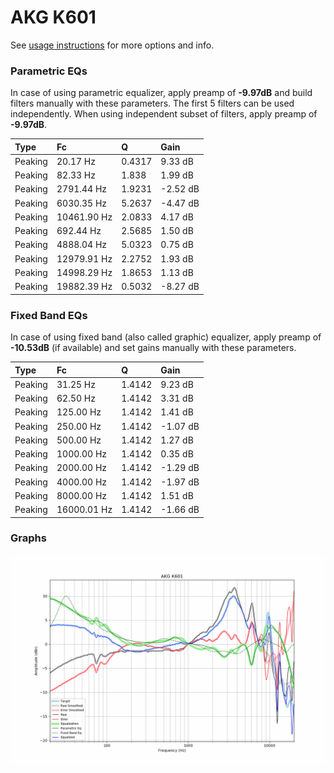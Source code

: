 # AKG K601
See [usage instructions](https://github.com/jaakkopasanen/AutoEq#usage) for more options and info.

### Parametric EQs
In case of using parametric equalizer, apply preamp of **-9.97dB** and build filters manually
with these parameters. The first 5 filters can be used independently.
When using independent subset of filters, apply preamp of **-9.97dB**.

| Type    | Fc          |      Q | Gain     |
|:--------|:------------|:-------|:---------|
| Peaking | 20.17 Hz    | 0.4317 | 9.33 dB  |
| Peaking | 82.33 Hz    | 1.838  | 1.99 dB  |
| Peaking | 2791.44 Hz  | 1.9231 | -2.52 dB |
| Peaking | 6030.35 Hz  | 5.2637 | -4.47 dB |
| Peaking | 10461.90 Hz | 2.0833 | 4.17 dB  |
| Peaking | 692.44 Hz   | 2.5685 | 1.50 dB  |
| Peaking | 4888.04 Hz  | 5.0323 | 0.75 dB  |
| Peaking | 12979.91 Hz | 2.2752 | 1.93 dB  |
| Peaking | 14998.29 Hz | 1.8653 | 1.13 dB  |
| Peaking | 19882.39 Hz | 0.5032 | -8.27 dB |

### Fixed Band EQs
In case of using fixed band (also called graphic) equalizer, apply preamp of **-10.53dB**
(if available) and set gains manually with these parameters.

| Type    | Fc          |      Q | Gain     |
|:--------|:------------|:-------|:---------|
| Peaking | 31.25 Hz    | 1.4142 | 9.23 dB  |
| Peaking | 62.50 Hz    | 1.4142 | 3.31 dB  |
| Peaking | 125.00 Hz   | 1.4142 | 1.41 dB  |
| Peaking | 250.00 Hz   | 1.4142 | -1.07 dB |
| Peaking | 500.00 Hz   | 1.4142 | 1.27 dB  |
| Peaking | 1000.00 Hz  | 1.4142 | 0.35 dB  |
| Peaking | 2000.00 Hz  | 1.4142 | -1.29 dB |
| Peaking | 4000.00 Hz  | 1.4142 | -1.97 dB |
| Peaking | 8000.00 Hz  | 1.4142 | 1.51 dB  |
| Peaking | 16000.01 Hz | 1.4142 | -1.66 dB |

### Graphs
![](./AKG%20K601.png)